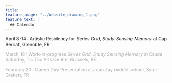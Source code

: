 ```yaml
---
title: 
feature_image: "../Website_drawing_1.png"
feature_text: |
  ## Calendar
---
```


April 8-14 : Artistic Residency for *Series Grid, Study Sensing Memory*  at Cap Berriat, Grenoble, FR

<span style="color:#a8adac">March 18 : Work-in-progress *Series Grid, Study Sensing Memory* at Crude Saturday, Tic Tac Arts Centre, Brussels, BE</span>

<span style="color:#a8adac">February 20 : Career Day Presentation at Jean Zay middle school, Saint-Gratien, FR</span>
